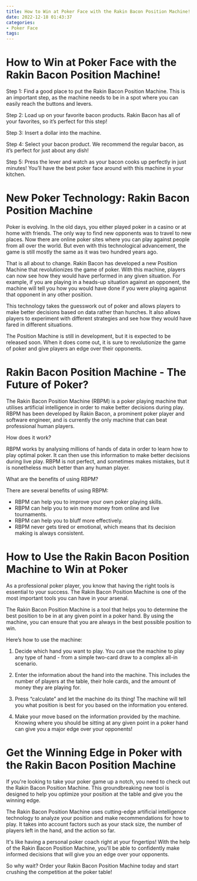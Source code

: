 ```yaml
---
title: How to Win at Poker Face with the Rakin Bacon Position Machine!
date: 2022-12-18 01:43:37
categories:
- Poker Face
tags:
---
```



#  How to Win at Poker Face with the Rakin Bacon Position Machine!

Step 1: Find a good place to put the Rakin Bacon Position Machine. This is an important step, as the machine needs to be in a spot where you can easily reach the buttons and levers.

Step 2: Load up on your favorite bacon products. Rakin Bacon has all of your favorites, so it’s perfect for this step!

Step 3: Insert a dollar into the machine.

Step 4: Select your bacon product. We recommend the regular bacon, as it’s perfect for just about any dish!

Step 5: Press the lever and watch as your bacon cooks up perfectly in just minutes! You’ll have the best poker face around with this machine in your kitchen.

#  New Poker Technology: Rakin Bacon Position Machine

Poker is evolving. In the old days, you either played poker in a casino or at home with friends. The only way to find new opponents was to travel to new places. Now there are online poker sites where you can play against people from all over the world. But even with this technological advancement, the game is still mostly the same as it was two hundred years ago.

That is all about to change. Rakin Bacon has developed a new Position Machine that revolutionizes the game of poker. With this machine, players can now see how they would have performed in any given situation. For example, if you are playing in a heads-up situation against an opponent, the machine will tell you how you would have done if you were playing against that opponent in any other position.

This technology takes the guesswork out of poker and allows players to make better decisions based on data rather than hunches. It also allows players to experiment with different strategies and see how they would have fared in different situations.

The Position Machine is still in development, but it is expected to be released soon. When it does come out, it is sure to revolutionize the game of poker and give players an edge over their opponents.

#  Rakin Bacon Position Machine - The Future of Poker?

The Rakin Bacon Position Machine (RBPM) is a poker playing machine that utilises artificial intelligence in order to make better decisions during play. RBPM has been developed by Rakin Bacon, a prominent poker player and software engineer, and is currently the only machine that can beat professional human players.

How does it work?

RBPM works by analysing millions of hands of data in order to learn how to play optimal poker. It can then use this information to make better decisions during live play. RBPM is not perfect, and sometimes makes mistakes, but it is nonetheless much better than any human player.

What are the benefits of using RBPM?

There are several benefits of using RBPM: 


- RBPM can help you to improve your own poker playing skills. 
- RBPM can help you to win more money from online and live tournaments. 
- RBPM can help you to bluff more effectively. 
- RBPM never gets tired or emotional, which means that its decision making is always consistent.

#  How to Use the Rakin Bacon Position Machine to Win at Poker

As a professional poker player, you know that having the right tools is essential to your success. The Rakin Bacon Position Machine is one of the most important tools you can have in your arsenal.

The Rakin Bacon Position Machine is a tool that helps you to determine the best position to be in at any given point in a poker hand. By using the machine, you can ensure that you are always in the best possible position to win.

Here’s how to use the machine:

1. Decide which hand you want to play. You can use the machine to play any type of hand - from a simple two-card draw to a complex all-in scenario.

2. Enter the information about the hand into the machine. This includes the number of players at the table, their hole cards, and the amount of money they are playing for.

3. Press “calculate” and let the machine do its thing! The machine will tell you what position is best for you based on the information you entered.

4. Make your move based on the information provided by the machine. Knowing where you should be sitting at any given point in a poker hand can give you a major edge over your opponents!

#  Get the Winning Edge in Poker with the Rakin Bacon Position Machine

If you're looking to take your poker game up a notch, you need to check out the Rakin Bacon Position Machine. This groundbreaking new tool is designed to help you optimize your position at the table and give you the winning edge.

The Rakin Bacon Position Machine uses cutting-edge artificial intelligence technology to analyze your position and make recommendations for how to play. It takes into account factors such as your stack size, the number of players left in the hand, and the action so far.

It's like having a personal poker coach right at your fingertips! With the help of the Rakin Bacon Position Machine, you'll be able to confidently make informed decisions that will give you an edge over your opponents.

So why wait? Order your Rakin Bacon Position Machine today and start crushing the competition at the poker table!